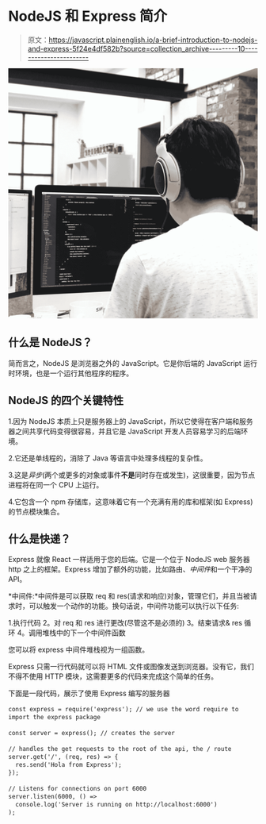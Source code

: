 # NodeJS 和 Express 简介

> 原文：<https://javascript.plainenglish.io/a-brief-introduction-to-nodejs-and-express-5f24e4df582b?source=collection_archive---------10----------------------->

![](img/71968cd8b5d5674bc178c421ac358115.png)

## 什么是 NodeJS？

简而言之，NodeJS 是浏览器之外的 JavaScript。它是你后端的 JavaScript 运行时环境，也是一个运行其他程序的程序。

## NodeJS 的四个关键特性

1.因为 NodeJS 本质上只是服务器上的 JavaScript，所以它使得在客户端和服务器之间共享代码变得很容易，并且它是 JavaScript 开发人员容易学习的后端环境。

2.它还是单线程的，消除了 Java 等语言中处理多线程的复杂性。

3.这是*异步*(两个或更多的对象或事件**不是**同时存在或发生)，这很重要，因为节点进程将在同一个 CPU 上运行。

4.它包含一个 npm 存储库，这意味着它有一个充满有用的库和框架(如 Express)的节点模块集合。

## 什么是快递？

Express 就像 React 一样适用于您的后端。它是一个位于 NodeJS web 服务器 http 之上的框架。Express 增加了额外的功能，比如路由、*中间件*和一个干净的 API。

*中间件:*中间件是可以获取 req 和 res(请求和响应)对象，管理它们，并且当被请求时，可以触发一个动作的功能。换句话说，中间件功能可以执行以下任务:

1.执行代码
2。对 req 和 res 进行更改(尽管这不是必须的)
3。结束请求& res 循环
4。调用堆栈中的下一个中间件函数

您可以将 express 中间件堆栈视为一组函数。

Express 只需一行代码就可以将 HTML 文件或图像发送到浏览器。没有它，我们不得不使用 HTTP 模块，这需要更多的代码来完成这个简单的任务。

下面是一段代码，展示了使用 Express 编写的服务器

```
const express = require('express'); // we use the word require to import the express package

const server = express(); // creates the server

// handles the get requests to the root of the api, the / route
server.get('/', (req, res) => {
  res.send('Hola from Express');
});

// Listens for connections on port 6000
server.listen(6000, () =>
  console.log('Server is running on http://localhost:6000')
);
```